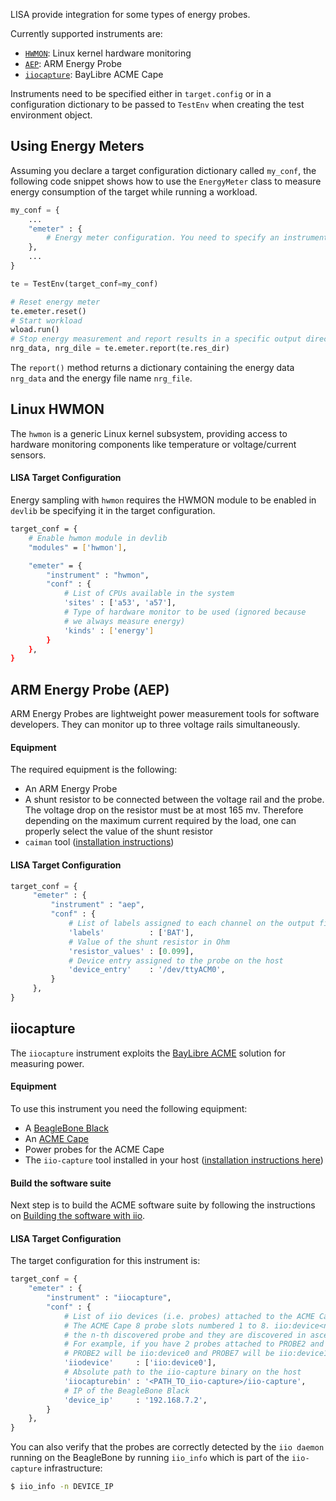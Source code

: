 LISA provide integration for some types of energy probes.

Currently supported instruments are:
* [`HWMON`](https://github.com/ARM-software/lisa/wiki/Energy-Meters-Requirements#linux-hwmon): Linux kernel hardware monitoring
* [`AEP`](https://github.com/ARM-software/lisa/wiki/Energy-Meters-Requirements#arm-energy-probe-aep): ARM Energy Probe
* [`iiocapture`](https://github.com/ARM-software/lisa/wiki/Energy-Meters-Requirements#iiocapture): BayLibre ACME Cape

Instruments need to be specified either in `target.config` or in a configuration dictionary to be passed to `TestEnv` when creating the test environment object.

## Using Energy Meters

Assuming you declare a target configuration dictionary called `my_conf`, the following code snippet shows how to use the `EnergyMeter` class to measure energy consumption of the target while running a workload.

```python
my_conf = {
    ...
    "emeter" : {
        # Energy meter configuration. You need to specify an instrument here.
    },
    ...
}

te = TestEnv(target_conf=my_conf)

# Reset energy meter
te.emeter.reset()
# Start workload
wload.run()
# Stop energy measurement and report results in a specific output directory
nrg_data, nrg_dile = te.emeter.report(te.res_dir)
```

The `report()` method returns a dictionary containing the energy data `nrg_data` and the energy file name `nrg_file`.

## Linux HWMON

The `hwmon` is a generic Linux kernel subsystem, providing access to hardware monitoring components like temperature or voltage/current sensors.

#### LISA Target Configuration

Energy sampling with `hwmon` requires the HWMON module to be enabled in `devlib` be specifying it in the target configuration.

```bash
target_conf = {
    # Enable hwmon module in devlib
    "modules" = ['hwmon'],

    "emeter" = {
        "instrument" : "hwmon",
        "conf" : {
            # List of CPUs available in the system
            'sites' : ['a53', 'a57'],
            # Type of hardware monitor to be used (ignored because
            # we always measure energy)
            'kinds' : ['energy']
        }
    },
}
```

## ARM Energy Probe (AEP)

ARM Energy Probes are lightweight power measurement tools for software developers. They can monitor up to three voltage rails simultaneously.

#### Equipment

The required equipment is the following:

* An ARM Energy Probe
* A shunt resistor to be connected between the voltage rail and the probe. The voltage drop
  on the resistor must be at most 165 mv. Therefore depending on the maximum current required
  by the load, one can properly select the value of the shunt resistor
* `caiman` tool ([installation instructions](https://github.com/ARM-software/caiman))

#### LISA Target Configuration

```python
target_conf = {
     "emeter" : {
         "instrument" : "aep",
         "conf" : {
             # List of labels assigned to each channel on the output files
             'labels'          : ['BAT'],
             # Value of the shunt resistor in Ohm
             'resistor_values' : [0.099],
             # Device entry assigned to the probe on the host
             'device_entry'    : '/dev/ttyACM0',
         }
     },
}
```

## iiocapture

The `iiocapture` instrument exploits the [BayLibre ACME](http://baylibre.com/acme/) solution for measuring power.

#### Equipment
To use this instrument you need the following equipment:

* A [BeagleBone Black](https://beagleboard.org/black)
* An [ACME Cape](http://sigrok.org/wiki/BayLibre_ACME)
* Power probes for the ACME Cape
* The `iio-capture` tool installed in your host ([installation instructions here](https://github.com/BayLibre/iio-capture))

#### Build the software suite

Next step is to build the ACME software suite by following the instructions on [Building the software with iio](http://wiki.baylibre.com/doku.php?id=acme:start#building_the_software_with_iio).

#### LISA Target Configuration

The target configuration for this instrument is:

```python
target_conf = {
    "emeter" : {
        "instrument" : "iiocapture",
        "conf" : {
            # List of iio devices (i.e. probes) attached to the ACME Cape
            # The ACME Cape 8 probe slots numbered 1 to 8. iio:device<n> is
            # the n-th discovered probe and they are discovered in ascending order.
            # For example, if you have 2 probes attached to PROBE2 and PROBE7, then
            # PROBE2 will be iio:device0 and PROBE7 will be iio:device1
            'iiodevice'     : ['iio:device0'],
            # Absolute path to the iio-capture binary on the host
            'iiocapturebin' : '<PATH_TO_iio-capture>/iio-capture',
            # IP of the BeagleBone Black
            'device_ip'     : '192.168.7.2',
        }
    },
}
```

You can also verify that the probes are correctly detected by the `iio daemon` running on the BeagleBone by running `iio_info` which is part of the `iio-capture` infrastructure:

```bash
$ iio_info -n DEVICE_IP
```